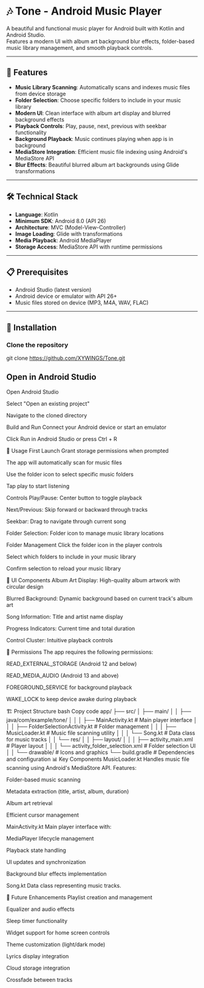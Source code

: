 # 🎶 Tone - Android Music Player

A beautiful and functional music player for Android built with Kotlin and Android Studio.  
Features a modern UI with album art background blur effects, folder-based music library management, and smooth playback controls.

---

## 🎵 Features
- **Music Library Scanning**: Automatically scans and indexes music files from device storage  
- **Folder Selection**: Choose specific folders to include in your music library  
- **Modern UI**: Clean interface with album art display and blurred background effects  
- **Playback Controls**: Play, pause, next, previous with seekbar functionality  
- **Background Playback**: Music continues playing when app is in background  
- **MediaStore Integration**: Efficient music file indexing using Android's MediaStore API  
- **Blur Effects**: Beautiful blurred album art backgrounds using Glide transformations  

---

## 🛠️ Technical Stack
- **Language**: Kotlin  
- **Minimum SDK**: Android 8.0 (API 26)  
- **Architecture**: MVC (Model-View-Controller)  
- **Image Loading**: Glide with transformations  
- **Media Playback**: Android MediaPlayer  
- **Storage Access**: MediaStore API with runtime permissions  

---

## 📋 Prerequisites
- Android Studio (latest version)  
- Android device or emulator with API 26+  
- Music files stored on device (MP3, M4A, WAV, FLAC)  

---

## 🔧 Installation

### Clone the repository
git clone https://github.com/XYWINGS/Tone.git 

## Open in Android Studio
Open Android Studio

Select "Open an existing project"

Navigate to the cloned directory

Build and Run
Connect your Android device or start an emulator

Click Run in Android Studio or press Ctrl + R

📱 Usage
First Launch
Grant storage permissions when prompted

The app will automatically scan for music files

Use the folder icon to select specific music folders

Tap play to start listening

Controls
Play/Pause: Center button to toggle playback

Next/Previous: Skip forward or backward through tracks

Seekbar: Drag to navigate through current song

Folder Selection: Folder icon to manage music library locations

Folder Management
Click the folder icon in the player controls

Select which folders to include in your music library

Confirm selection to reload your music library

🎨 UI Components
Album Art Display: High-quality album artwork with circular design

Blurred Background: Dynamic background based on current track's album art

Song Information: Title and artist name display

Progress Indicators: Current time and total duration

Control Cluster: Intuitive playback controls

🔐 Permissions
The app requires the following permissions:

READ_EXTERNAL_STORAGE (Android 12 and below)

READ_MEDIA_AUDIO (Android 13 and above)

FOREGROUND_SERVICE for background playback

WAKE_LOCK to keep device awake during playback

🏗️ Project Structure
bash
Copy code
app/
├── src/
│   ├── main/
│   │   ├── java/com/example/tone/
│   │   │   ├── MainActivity.kt            # Main player interface
│   │   │   ├── FolderSelectionActivity.kt # Folder management
│   │   │   ├── MusicLoader.kt             # Music file scanning utility
│   │   │   └── Song.kt                    # Data class for music tracks
│   │   └── res/
│   │       ├── layout/
│   │       │   ├── activity_main.xml              # Player layout
│   │       │   └── activity_folder_selection.xml  # Folder selection UI
│   │       └── drawable/                          # Icons and graphics
└── build.gradle                            # Dependencies and configuration
📊 Key Components
MusicLoader.kt
Handles music file scanning using Android's MediaStore API. Features:

Folder-based music scanning

Metadata extraction (title, artist, album, duration)

Album art retrieval

Efficient cursor management

MainActivity.kt
Main player interface with:

MediaPlayer lifecycle management

Playback state handling

UI updates and synchronization

Background blur effects implementation

Song.kt
Data class representing music tracks.

🚀 Future Enhancements
Playlist creation and management

Equalizer and audio effects

Sleep timer functionality

Widget support for home screen controls

Theme customization (light/dark mode)

Lyrics display integration

Cloud storage integration

Crossfade between tracks
